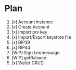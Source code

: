# Plan

1. [x] Account instance 
2. [x] Create Account
3. [x] Import prv key
4. [x] Import/Export keystore file
5. [x] BIP39
6. [x] BIP44
7. [WIP] Sign txn/message
8. [WIP] getBalance
9. [x] Wallet CRUD